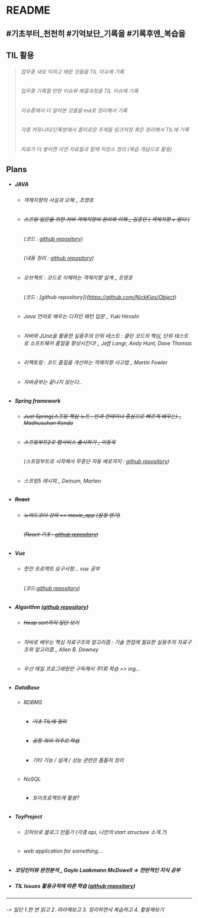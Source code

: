 # README

## #기초부터_천천히 #기억보단_기록을 #기록후엔_복습을



## TIL 활용

> ###### 업무중 새로 익히고 배운 것들을 TIL 이슈에 기록
>
> ###### 업무중 기록할 만한 이슈와 해결과정을 TIL 이슈에 기록
>
> ###### 이슈중에서 더 알아본 것들을 md로 정리해서 기록
>
> ###### 각종 커뮤니티/단톡방에서 흥미로운 주제들 링크저장 혹은 정리해서 TIL에 기록
>
> ###### 자료가 더 쌓이면 이전 자료들과 함께 저장소 정리 (복습 개념으로 활용)  



## Plans

- ##### JAVA

  - ###### 객체지향의 사실과 오해 _ 조영호 

  - ###### ~~스프링 입문을 위한 자바 객체지향의 원리와 이해 _ 김종민  ( 객체지향 + 람다 )~~

    ###### 		(코드 : [github repository](https://github.com/NickKies/OopInSpring))

    ###### 	(내용 정리 : [github repository](https://github.com/NickKies/TIL/tree/master/OopInSpring))

  - ###### 오브젝트 : 코드로 이해하는 객체지향 설계  _ 조영호

    ###### (코드 : [github repository])(https://github.com/NickKies/Object)

  - ###### Java 언어로 배우는 디자인 패턴 입문 _ Yuki Hiroshi

  - ###### 자바와 JUnit을 활용한 실용주의 단위 테스트  : 클린 코드의 핵심, 단위 테스트로 소프트웨어 품질을 향상시킨다! _ Jeff Langr, Andy Hunt, Dave Thomas 

  - ###### 리팩토링 : 코드 품질을 개선하는 객체지향 사고법 _ Martin Fowler

  - ###### 자바공부는 끝나지 않는다.. 

  

- ##### Spring framework

  - ###### ~~Just Spring(스프링 핵심 노트 : 빈과 컨테이너 중심으로 빠르게 배우는) _ Madhusuhan Konda~~

  - ###### ~~스프링부트2로 웹서비스 출시하기 _ 이동욱~~ 

    ###### 		(스프링부트로 시작해서 무중단 자동 배포까지 : [github repository](https://github.com/NickKies/springboot2-webservice))

  - ###### 스프링5 레시피 _ Deinum, Marten

  

- ##### ~~React~~

  - ###### ~~노마드코더 강의 => movie_app (잠정 연기)~~

    ###### ~~(React 기초 : [github repository](https://github.com/NickKies/movie_app))~~
  
    

- ##### Vue

  - ###### 한전 프로젝트 요구사항... vue 공부

    ###### (코드:[github repository](https://github.com/NickKies/vue))

  

- ##### Algorithm    ([github repository](https://github.com/NickKies/Algorithm))

  - ###### ~~Heap sort까지 일단 보기~~

  - ###### 자바로 배우는 핵심 자료구조와 알고리즘 : 기술 면접에 필요한 실용주의 자료구조와 알고리즘 _ Allen B. Downey

  - ###### 우선 매일 프로그래밍만 구독해서 주1회 학습 => ing...

  

- ##### DataBase

  - ###### RDBMS 

    - ###### ~~기초 TIL에 정리~~

    - ###### ~~공통 쿼리 위주로 학습~~

    - ###### 기타 기능 / 설계 / 성능 관련은 틈틈히 정리 

  - ###### NoSQL

    - ###### 토이프로젝트에 활용?

  

- ##### ToyProject

  - ###### 깃허브로 블로그 만들기 (각종 api, 나만의 start structure 소개..?)

  - ###### web application for something... 

  

- ##### 코딩인터뷰 완전분석 _ Gayle Laakmann McDowell  => 전반적인 지식 공부

- ##### TIL Issues 활용규칙에 따른 학습  ([github repository](https://github.com/NickKies/TIL))

  

  

---





######  -> 일단 1.한 번 읽고 2. 따라해보고 3. 정리하면서 복습하고 4. 활용해보기




